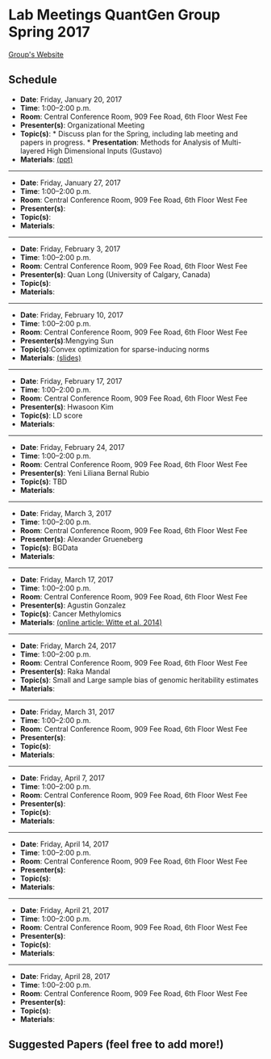 # Lab Meetings QuantGen Group Spring 2017

[Group's Website](http://quantgen.github.io/)

## Schedule

 * **Date**: Friday, January 20, 2017
 * **Time**: 1:00–2:00 p.m.
 * **Room**: Central Conference Room, 909 Fee Road, 6th Floor West Fee
 * **Presenter(s)**: Organizational Meeting
 * **Topic(s)**: 
       * Discuss plan for the Spring, including lab meeting and papers in progress.
       * **Presentation**: Methods for Analysis of Multi-layered High Dimensional Inputs (Gustavo)
 * **Materials**: [(ppt)](https://dl.dropboxusercontent.com/u/22482453/presentations/HD-ANOVA.pptx)

---

 * **Date**: Friday, January 27, 2017
 * **Time**: 1:00–2:00 p.m.
 * **Room**: Central Conference Room, 909 Fee Road, 6th Floor West Fee
 * **Presenter(s)**: 
 * **Topic(s)**: 
 * **Materials**: 

---

 * **Date**: Friday, February 3, 2017
 * **Time**: 1:00–2:00 p.m.
 * **Room**: Central Conference Room, 909 Fee Road, 6th Floor West Fee
 * **Presenter(s)**: Quan Long (University of Calgary, Canada)
 * **Topic(s)**: 
 * **Materials**: 

---

 * **Date**: Friday, February 10, 2017
 * **Time**: 1:00–2:00 p.m.
 * **Room**: Central Conference Room, 909 Fee Road, 6th Floor West Fee
 * **Presenter(s)**:Mengying Sun
 * **Topic(s)**:Convex optimization for sparse-inducing norms
 * **Materials**: [(slides)](https://www.dropbox.com/s/8i26tvn5z79yltd/Convex%20Optimization_sparse_inducing_norms.pdf?dl=0)

---

 * **Date**: Friday, February 17, 2017
 * **Time**: 1:00–2:00 p.m.
 * **Room**: Central Conference Room, 909 Fee Road, 6th Floor West Fee
 * **Presenter(s)**: Hwasoon Kim
 * **Topic(s)**: LD score
 * **Materials**: 

---

 * **Date**: Friday, February 24, 2017
 * **Time**: 1:00–2:00 p.m.
 * **Room**: Central Conference Room, 909 Fee Road, 6th Floor West Fee
 * **Presenter(s)**: Yeni Liliana Bernal Rubio  
 * **Topic(s)**: TBD
 * **Materials**: 

---

 * **Date**: Friday, March 3, 2017
 * **Time**: 1:00–2:00 p.m.
 * **Room**: Central Conference Room, 909 Fee Road, 6th Floor West Fee
 * **Presenter(s)**: Alexander Grueneberg
 * **Topic(s)**: BGData
 * **Materials**: 

---

 * **Date**: Friday, March 17, 2017
 * **Time**: 1:00–2:00 p.m.
 * **Room**: Central Conference Room, 909 Fee Road, 6th Floor West Fee
 * **Presenter(s)**: Agustin Gonzalez
 * **Topic(s)**: Cancer Methylomics
 * **Materials**: [(online article: Witte et al. 2014)](https://genomemedicine.biomedcentral.com/articles/10.1186/s13073-014-0066-6)

---

 * **Date**: Friday, March 24, 2017
 * **Time**: 1:00–2:00 p.m.
 * **Room**: Central Conference Room, 909 Fee Road, 6th Floor West Fee
 * **Presenter(s)**: Raka Mandal
 * **Topic(s)**: Small and Large sample bias of genomic heritability estimates
 * **Materials**: 

---

 * **Date**: Friday, March 31, 2017
 * **Time**: 1:00–2:00 p.m.
 * **Room**: Central Conference Room, 909 Fee Road, 6th Floor West Fee
 * **Presenter(s)**: 
 * **Topic(s)**: 
 * **Materials**: 

---

 * **Date**: Friday, April 7, 2017
 * **Time**: 1:00–2:00 p.m.
 * **Room**: Central Conference Room, 909 Fee Road, 6th Floor West Fee
 * **Presenter(s)**: 
 * **Topic(s)**: 
 * **Materials**: 

---

 * **Date**: Friday, April 14, 2017
 * **Time**: 1:00–2:00 p.m.
 * **Room**: Central Conference Room, 909 Fee Road, 6th Floor West Fee
 * **Presenter(s)**: 
 * **Topic(s)**: 
 * **Materials**: 

---

 * **Date**: Friday, April 21, 2017
 * **Time**: 1:00–2:00 p.m.
 * **Room**: Central Conference Room, 909 Fee Road, 6th Floor West Fee
 * **Presenter(s)**: 
 * **Topic(s)**: 
 * **Materials**: 

---

 * **Date**: Friday, April 28, 2017
 * **Time**: 1:00–2:00 p.m.
 * **Room**: Central Conference Room, 909 Fee Road, 6th Floor West Fee
 * **Presenter(s)**: 
 * **Topic(s)**: 
 * **Materials**: 

## Suggested Papers (feel free to add more!)
